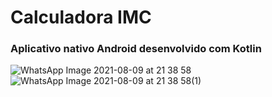 # Calculadora IMC

### Aplicativo nativo Android desenvolvido com Kotlin


![WhatsApp Image 2021-08-09 at 21 38 58](https://user-images.githubusercontent.com/81520852/129113414-e037a853-0ec6-4743-8488-49cf004ecc88.jpeg)
![WhatsApp Image 2021-08-09 at 21 38 58(1)](https://user-images.githubusercontent.com/81520852/129113421-d04e974a-fb37-41cd-bcc8-df683d52dbc8.jpeg)
